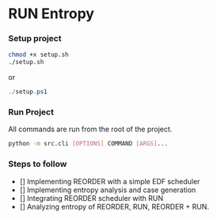 # RUN Entropy

### Setup project

```bash
chmod +x setup.sh
./setup.sh
```

or

```powershell
./setup.ps1
```

### Run Project

All commands are run from the root of the project.
```bash
python -m src.cli [OPTIONS] COMMAND [ARGS]...
```

### Steps to follow
- [] Implementing REORDER with a simple EDF scheduler
- [] Implementing entropy analysis and case generation
- [] Integrating REORDER scheduler with RUN
- [] Analyzing entropy of REORDER, RUN, REORDER + RUN.
